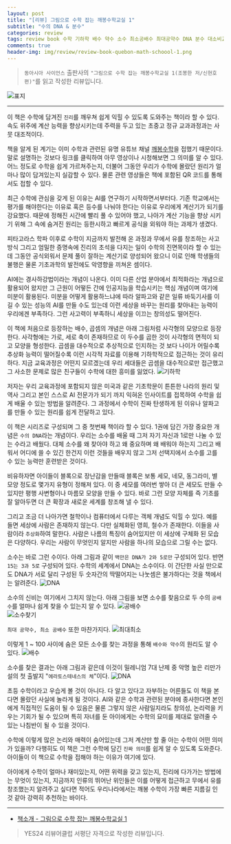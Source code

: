 ```yaml
---  
layout: post  
title: "[리뷰] 그림으로 수학 잡는 깨봉수학교실 1"  
subtitle: "수의 DNA & 분수"  
categories: review  
tags: review book 수학 기하학 배수 약수 소수 최소공배수 최대공약수 DNA 분수 대소비교 역수   
comments: true  
header-img: img/review/review-book-quebon-math-schoool-1.png
---  
```

  
> `동아시아 사이언스` 출판사의 `"그림으로 수학 잡는 깨봉수학교실 1(조봉한 저/신현호 편)"`를 읽고 작성한 리뷰입니다.  

![표지](https://telegeam.github.io/assets/img/review/review-book-quebon-math-schoool-1.png)  

---

이 책은 수학에 담겨진 `진리`를 깨우쳐 쉽게 익힐 수 있도록 도와주는 책이라 할 수 있다. 속도 위주에 계산 능력을 향상시키는데 주력을 두고 있는 초중고 정규 교과과정과는 사뭇 대조적이다.

책을 알게 된 계기는 이미 수학과 관련된 유명 유튜브 채널 [깨봉수학](https://www.youtube.com/watch?v=8XOxsCVB3aI)을 접했기 때문이다. 말로 설명하는 것보다 링크를 클릭하여 아무 영상이나 시청해보면 그 의미를 알 수 있다. 어느 정도로 수학을 쉽게 가르쳐주는지, 더불어 그동안 우리가 수학에 몰랐던 원리가 얼마나 많이 담겨있는지 실감할 수 있다. 물론 관련 영상들은 책에 포함된 QR 코드를 통해서도 접할 수 있다.

최근 수학에 관심을 갖게 된 이유는 AI를 연구하기 시작하면서부터다. 기존 학교에서는 평가를 해야한다는 이유로 혹은 등수를 나눠야 한다는 이유로 우리에게 계산기가 되기를 강요했다. 때문에 정해진 시간에 빨리 풀 수 있어야 했고, 나아가 계산 기능을 향상 시키기 위해 그 속에 숨겨진 원리는 등한시하고 빠르게 공식을 외워야 하는 과제가 생겼다. 

피타고라스 학파 이후로 수학이 지금까지 발전해 온 과정과 무에서 유를 창조하는 사고방식 그리고 엄밀한 증명속에 진리의 초석을 다지는 일이 수학의 진면목이라 할 수 있는데 그동안 공식외워서 문제 풀이 잘하는 계산기로 양성되어 왔으니 이로 인해 학생들의 불행은 물론 기초과학의 발전에도 악영향을 끼쳐온 셈이다.

AI에는 경사하강법이라는 개념이 나온다. 이미 다른 산업 분야에서 최적화라는 개념으로 활용되어 왔지만 그 근원이 어떻든 간에 인공지능을 학습시키는 핵심 개념이며 여기에 미분이 활용된다. 미분을 어떻게 활용하느냐에 따라 알파고와 같은 일류 바둑기사를 이길 수 있는 성능의 AI를 만들 수도 있는데 이런 세상을 바꾸는 원리를 찾아내는 능력이 우리에겐 부족하다. 그런 사고력이 부족하니 세상을 이끄는 창의성도 떨어진다. 

이 책에 처음으로 등장하는 배수, 곱셈의 개념은 아래 그림처럼 사각형의 모양으로 등장한다. 사각형에는 가로, 세로 축이 존재하므로 이 두수를 곱한 것이 사각형의 면적이 되고 모양을 형성한다. 곱셈을 대수적으로 추상적으로 인지하는 것 보다 나이가 어릴수록 추상화 능력이 떨어질수록 이런 시각적 자료를 이용해 기하학적으로 접근하는 것이 유리하다. 지금 교육과정은 어떤지 모르겠는데 우리 세대들은 곱셈을 대수적으로만 접근했고 그 사소한 문제로 많은 친구들이 수학에 대한 흥미를 잃었다.
![기하학](https://telegeam.github.io/assets/img/review/review-book-quebon-math-schoool-2.png)  

저자는 우리 교육과정에 포함되지 않은 미국과 같은 기초학문이 튼튼한 나라의 원리 및 역사 그리고 본인 스스로 AI 전문가가 되기 까지 익혀온 인사이트를 접목하여 수학을 쉽게 배울 수 있는 방법을 알려준다. 그 과정에서 수학이 진짜 탄생하게 된 이유나 알파고를 만들 수 있는 원리를 쉽게 전달하고 있다. 

이 책은 시리즈로 구성되며 그 중 첫번째 책이라 할 수 있다. 1권에 담긴 가장 중요한 개념은 `수의 DNA`라는 개념이다. 우리는 소수를 배울 때 그저 자기 자신과 1로만 나눌 수 있는 수라고 배웠다. 대체 소수를 왜 찾아야 하고 왜 중요하며 왜 배워야 하는지 그리고 배워서 어디에 쓸 수 있긴 한건지 이런 것들을 배우지 않고 그저 선택지에서 소수를 고를 수 있는 능력만 훈련받은 것이다. 

비유하자면 아이들이 블록으로 장난감을 만들때 블록은 보통 세모, 네모, 동그라미, 별 모양 정도로 몇가지 유형이 정해져 있다. 이 중 세모를 여러번 쌓아 더 큰 세모도 만들 수 있지만 평행 사변형이나 마름모 모양을 만들 수 있다. 바로 그런 모양 자체를 즉 기초를 잘 알아두면 더 큰 확장과 새로운 세계를 창조해 낼 수 있다. 

그리고 조금 더 나아가면 철학이나 컴퓨터에서 다루는 객체 개념도 익힐 수 있다. 예를 들면 세상에 사람은 존재하지 않는다. 다만 실체화된 영희, 철수가 존재한다. 이들을 사람이라 `추상화`하여 말한다. 사람은 나름의 특징이 숨어있지만 이 세상에 구체화 된 모습은 다양하다. 우리는 사람이 무엇인지 알지만 사람을 하나의 모습으로 그릴 수는 없다. 

소수는 바로 그런 수이다. 아래 그림과 같이 `백만은 DNA가 2와 5로만` 구성되어 있다. 반면 `15는 3과 5로` 구성되어 있다. 수학의 세계에서 DNA는 소수이다. 이 간단한 사실 만으로도 DNA가 서로 달리 구성된 두 숫자간의 딱떨어지는 나눗셈은 불가하다는 것을 책에서는 알려준다.
![DNA](https://telegeam.github.io/assets/img/review/review-book-quebon-math-schoool-6.png)  

소수의 신비는 여기에서 그치지 않는다. 아래 그림을 보면 소수를 찾음으로 두 수의 `공배수`를 얼마나 쉽게 찾을 수 있는지 알 수 있다.
![공배수](https://telegeam.github.io/assets/img/review/review-book-quebon-math-schoool-7.png)  
![소수찾기](https://telegeam.github.io/assets/img/review/review-book-quebon-math-schoool-3.png)  

`최대 공약수, 최소 공배수` 또한 마찬가지다. 
![최대최소](https://telegeam.github.io/assets/img/review/review-book-quebon-math-schoool-8.png)  

이렇게 1 ~ 100 사이에 숨은 모든 소수를 찾는 과정을 통해 `배수와 약수`의 원리도 알 수 있다. 
![배수](https://telegeam.github.io/assets/img/review/review-book-quebon-math-schoool-4.png)  

소수를 찾은 결과는 아래 그림과 같은데 이것이 밀레니엄 7대 난제 중 악명 높은 리만가설의 첫 출발지 "`에라토스테네스의 체`"이다.
![DNA](https://telegeam.github.io/assets/img/review/review-book-quebon-math-schoool-5.png)  

초등 수학이라고 우습게 볼 것이 아니다. 다 알고 있다고 자부하는 어른들도 이 책을 본다면 몰랐던 사실에 놀라게 될 것이다. AI와 같은 수학과 관련된 분야에 종사한다면 본인에게 직접적인 도움이 될 수 있음은 물론 그렇지 않은 사람일지라도 창의성, 논리력을 키우는 기회가 될 수 있으며 특히 자녀를 둔 아이에게는 수학의 묘미를 제대로 알려줄 수 있는 나침반이 될 수 있을 것이다. 

수학에 이렇게 많은 논리와 매력이 숨어있는데 그저 계산만 할 줄 아는 수학이 어떤 의미가 있을까? 다행히도 이 책은 그런 수학에 담긴 `진짜 의미`를 쉽게 알 수 있도록 도와준다. 아이들이 이 책으로 수학을 접해야 하는 이유가 여기에 있다.

아이에게 수학이 얼마나 재미있는지, 어떤 위력을 갖고 있는지, 진리에 다가가는 방법에는 무엇이 있는지, 지금까지 인류의 뛰어난 위인들은 이를 어떻게 접근하고 무에서 유를 창조했는지 알려주고 싶다면 적어도 우리나라에서는 깨봉 수학이 가장 빠른 지름길 인 것 같아 강력히 추천하는 바이다.

---

* [책소개 - 그림으로 수학 잡는 깨봉수학교실 1](http://www.yes24.com/Product/Goods/98808100)

> YES24 리뷰어클럽 서평단 자격으로 작성한 리뷰입니다.